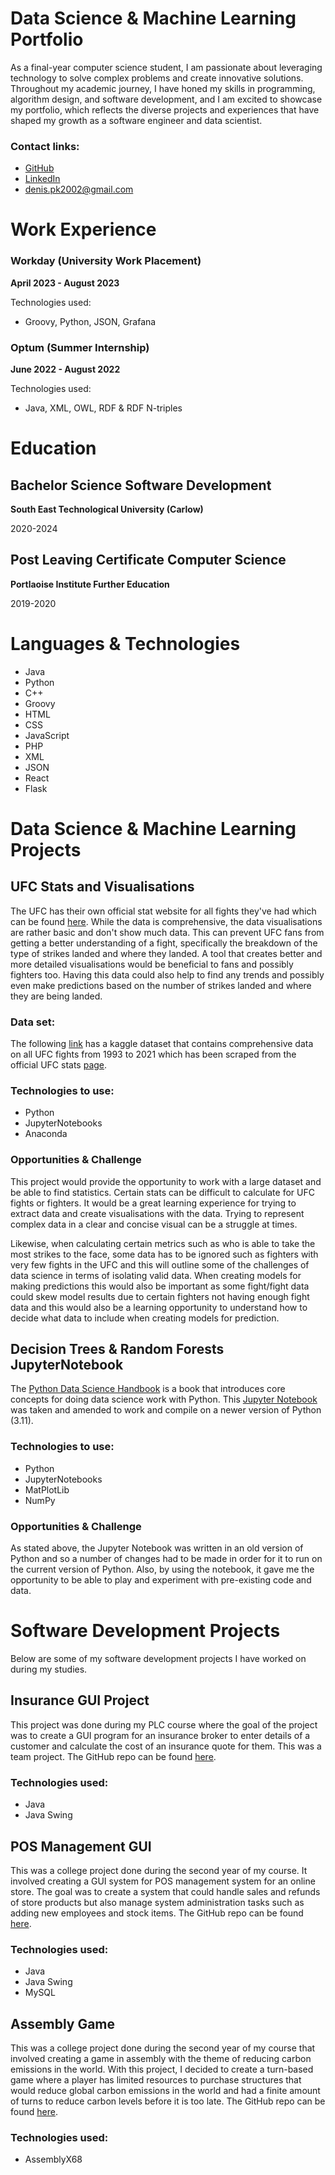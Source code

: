 # Data Science & Machine Learning Portfolio
As a final-year computer science student, I am passionate about leveraging technology to solve complex problems and create innovative solutions. Throughout my academic journey, I have honed my skills in programming, algorithm design, and software development, and I am excited to showcase my portfolio, which reflects the diverse projects and experiences that have shaped my growth as a software engineer and data scientist.

### Contact links:
  - [GitHub](https://github.com/DinnyCode)
  - [LinkedIn](https://www.linkedin.com/in/denis-perepelyuk/)
  - denis.pk2002@gmail.com

# Work Experience
### Workday (University Work Placement)
**April 2023 - August 2023**

Technologies used:
- Groovy, Python, JSON, Grafana

### Optum (Summer Internship)
**June 2022 - August 2022**

Technologies used:
- Java, XML, OWL, RDF & RDF N-triples

# Education
## Bachelor Science Software Development
**South East Technological University (Carlow)**

2020-2024

## Post Leaving Certificate Computer Science
**Portlaoise Institute Further Education**

2019-2020

# Languages & Technologies
- Java
- Python
- C++
- Groovy
- HTML
- CSS
- JavaScript
- PHP
- XML
- JSON
- React
- Flask

# Data Science & Machine Learning Projects
## UFC Stats and Visualisations
The UFC has their own official stat website for all fights they've had which can be found [here](http://www.ufcstats.com/statistics/events/completed). While the data is comprehensive, the data visualisations are rather basic and don't show much data. This can prevent UFC fans from getting a better understanding of a fight, specifically the breakdown of the type of strikes landed and where they landed. A tool that creates better and more detailed visualisations would be beneficial to fans and possibly fighters too. Having this data could also help to find any trends and possibly even make predictions based on the number of strikes landed and where they are being landed.

### Data set:
The following [link](https://www.kaggle.com/datasets/rajeevw/ufcdata) has a kaggle dataset that contains comprehensive data on all UFC fights from 1993 to 2021 which has been scraped from the official UFC stats [page](http://www.ufcstats.com/statistics/events/completed).

### Technologies to use:
-   Python
-   JupyterNotebooks
-   Anaconda

### Opportunities & Challenge
This project would provide the opportunity to work with a large dataset and be able to find statistics. Certain stats can be difficult to calculate for UFC fights or fighters. It would be a great learning experience for trying to extract data and create visualisations with the data. Trying to represent complex data in a clear and concise visual can be a struggle at times.

Likewise, when calculating certain metrics such as who is able to take the most strikes to the face, some data has to be ignored such as fighters with very few fights in the UFC and this will outline some of the challenges of data science in terms of isolating valid data. When creating models for making predictions this would also be important as some fight/fight data could skew model results due to certain fighters not having enough fight data and this would also be a learning opportunity to understand how to decide what data to include when creating models for prediction.

## Decision Trees & Random Forests JupyterNotebook
The [Python Data Science Handbook](https://www.oreilly.com/library/view/python-data-science/9781491912126/) is a book that introduces core concepts for doing data science work with Python. This [Jupyter Notebook](https://github.com/jakevdp/PythonDataScienceHandbook/tree/master) was taken and amended to work and compile on a newer version of Python (3.11). 

### Technologies to use:
-   Python
-   JupyterNotebooks
-   MatPlotLib
-   NumPy

### Opportunities & Challenge
As stated above, the Jupyter Notebook was written in an old version of Python and so a number of changes had to be made in order for it to run on the current version of Python. Also, by using the notebook, it gave me the opportunity to be able to play and experiment with pre-existing code and data.

# Software Development Projects
Below are some of my software development projects I have worked on during my studies.

## Insurance GUI Project
This project was done during my PLC course where the goal of the project was to create a GUI program for an insurance broker to enter details of a customer and calculate the cost of an insurance quote for them. This was a team project. The GitHub repo can be found [here](https://github.com/DinnyCode/Health-Insurance-GUI).

### Technologies used:
-   Java
-   Java Swing

## POS Management GUI
This was a college project done during the second year of my course. It involved creating a GUI system for POS management system for an online store. The goal was to create a system that could handle sales and refunds of store products but also manage system administration tasks such as adding new employees and stock items. The GitHub repo can be found [here](https://github.com/DinnyCode/CA-3-OOSD).

### Technologies used:
-   Java
-   Java Swing 
-   MySQL

## Assembly Game
This was a college project done during the second year of my course that involved creating a game in assembly with the theme of reducing carbon emissions in the world. With this project, I decided to create a turn-based game where a player has limited resources to purchase structures that would reduce global carbon emissions in the world and had a finite amount of turns to reduce carbon levels before it is too late. The GitHub repo can be found [here](https://github.com/DinnyCode/AssemblyGameProject).
### Technologies used:
-   AssemblyX68
